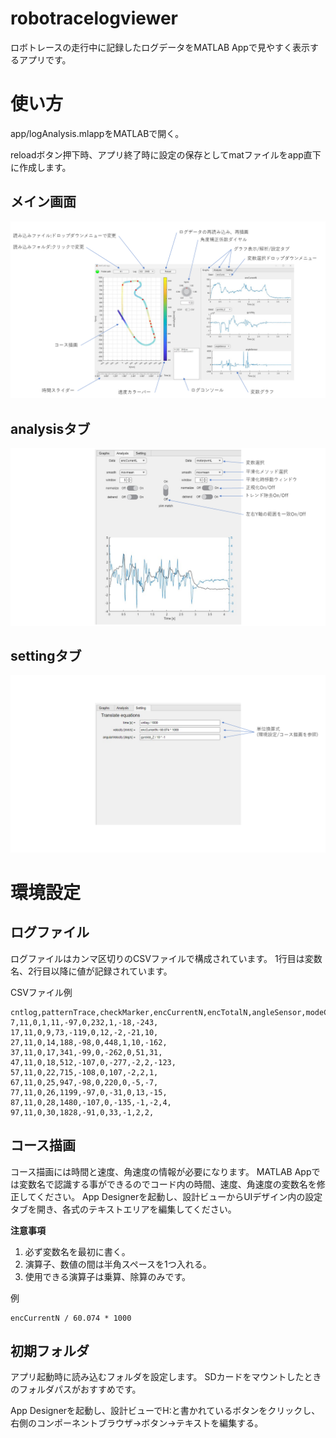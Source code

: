 # robotracelogviewer
ロボトレースの走行中に記録したログデータをMATLAB Appで見やすく表示するアプリです。

# 使い方
app/logAnalysis.mlappをMATLABで開く。

reloadボタン押下時、アプリ終了時に設定の保存としてmatファイルをapp直下に作成します。

## メイン画面
![画像の説明](スライド1.PNG)

## analysisタブ
![画像の説明](スライド2.PNG)

## settingタブ
![画像の説明](スライド3.PNG)

# 環境設定
## ログファイル
ログファイルはカンマ区切りのCSVファイルで構成されています。
1行目は変数名、2行目以降に値が記録されています。

CSVファイル例
```
cntlog,patternTrace,checkMarker,encCurrentN,encTotalN,angleSensor,modeCurve,gyroVal_Z,angle_Z,rawCurrentR,rawCurrentL,
7,11,0,1,11,-97,0,232,1,-18,-243,
17,11,0,9,73,-119,0,12,-2,-21,10,
27,11,0,14,188,-98,0,448,1,10,-162,
37,11,0,17,341,-99,0,-262,0,51,31,
47,11,0,18,512,-107,0,-277,-2,2,-123,
57,11,0,22,715,-108,0,107,-2,2,1,
67,11,0,25,947,-98,0,220,0,-5,-7,
77,11,0,26,1199,-97,0,-31,0,13,-15,
87,11,0,28,1480,-107,0,-135,-1,-2,4,
97,11,0,30,1828,-91,0,33,-1,2,2,
```

## コース描画
コース描画には時間と速度、角速度の情報が必要になります。
MATLAB Appでは変数名で認識する事ができるのでコード内の時間、速度、角速度の変数名を修正してください。
App Designerを起動し、設計ビューからUIデザイン内の設定タブを開き、各式のテキストエリアを編集してください。

**注意事項**
1. 必ず変数名を最初に書く。
2. 演算子、数値の間は半角スペースを1つ入れる。
3. 使用できる演算子は乗算、除算のみです。

例
```
encCurrentN / 60.074 * 1000
```

## 初期フォルダ
アプリ起動時に読み込むフォルダを設定します。
SDカードをマウントしたときのフォルダパスがおすすめです。

App Designerを起動し、設計ビューでH:と書かれているボタンをクリックし、右側のコンポーネントブラウザ→ボタン→テキストを編集する。
